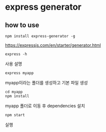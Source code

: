 # express generator

## how to use

    npm install express-generator -g

https://expressjs.com/en/starter/generator.html

    express -h

사용 설명

    express myapp

myapp이라는 폴더를 생성하고 기본 파일 생성

    cd myapp
    npm install

myapp 폴더로 이동 후 dependencies 설치

    npm start

실행
